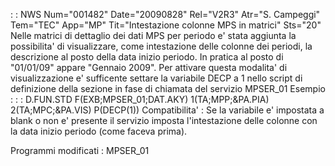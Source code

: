  :  : NWS Num="001482" Date="20090828" Rel="V2R3" Atr="S. Campeggi" Tem="TEC" App="MP" Tit="Intestazione colonne MPS in matrici" Sts="20"
Nelle matrici di dettaglio dei dati MPS per periodo e' stata aggiunta la possibilita' di visualizzare, come intestazione delle colonne dei periodi, la descrizione al posto della data inizio
periodo.
In pratica al posto di "01/01/09" appare "Gennaio 2009".
Per attivare questa modalita' di visualizzazione e' sufficente settare la variabile DECP a 1 nello script di definizione della sezione in fase di chiamata del servizio MPSER_01 Esempio : 
 :  : D.FUN.STD F(EXB;MPSER_01;DAT.AKY) 1(TA;MPP;&PA.PIA) 2(TA;MPC;&PA.VIS) P(DECP(1)) Compatibilita' : 
Se la variabile e' impostata a blank o non e' presente il servizio imposta l'intestazione delle colonne con la data inizio periodo (come faceva prima).

Programmi modificati :  MPSER_01
